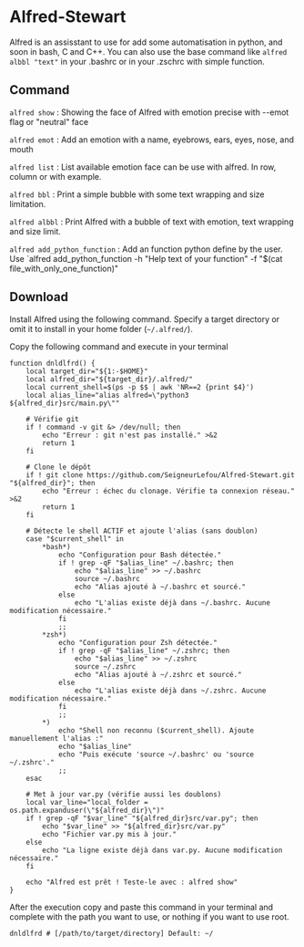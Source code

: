 # Alfred-Stewart

Alfred is an assisstant to use for add some automatisation in python, and soon in bash, C and C++. You can also use the base command like `alfred albbl "text"` in your .bashrc or in your .zschrc with simple function.

## Command

`alfred show` : Showing the face of Alfred with emotion precise with --emot flag or "neutral" face

`alfred emot` : Add an emotion with a name, eyebrows, ears, eyes, nose, and mouth

`alfred list` : List available emotion face can be use with alfred. In row, column or with example.

`alfred bbl` : Print a simple bubble with some text wrapping and size limitation.

`alfred albbl` : Print Alfred with a bubble of text with emotion, text wrapping and size limit.

`alfred add_python_function` : Add an function python define by the user. Use `alfred add_python_function -h "Help text of your function" -f "$(cat file_with_only_one_function)"

## Download

Install Alfred using the following command. Specify a target directory or omit it to install in your home folder (`~/.alfred/`).

Copy the following command and execute in your terminal

```
function dnldlfrd() {
    local target_dir="${1:-$HOME}"
    local alfred_dir="${target_dir}/.alfred/"
    local current_shell=$(ps -p $$ | awk 'NR==2 {print $4}')
    local alias_line="alias alfred=\"python3 ${alfred_dir}src/main.py\""

    # Vérifie git
    if ! command -v git &> /dev/null; then
        echo "Erreur : git n'est pas installé." >&2
        return 1
    fi

    # Clone le dépôt
    if ! git clone https://github.com/SeigneurLefou/Alfred-Stewart.git "${alfred_dir}"; then
        echo "Erreur : échec du clonage. Vérifie ta connexion réseau." >&2
        return 1
    fi

    # Détecte le shell ACTIF et ajoute l'alias (sans doublon)
    case "$current_shell" in
        *bash*)
            echo "Configuration pour Bash détectée."
            if ! grep -qF "$alias_line" ~/.bashrc; then
                echo "$alias_line" >> ~/.bashrc
                source ~/.bashrc
                echo "Alias ajouté à ~/.bashrc et sourcé."
            else
                echo "L'alias existe déjà dans ~/.bashrc. Aucune modification nécessaire."
            fi
            ;;
        *zsh*)
            echo "Configuration pour Zsh détectée."
            if ! grep -qF "$alias_line" ~/.zshrc; then
                echo "$alias_line" >> ~/.zshrc
                source ~/.zshrc
                echo "Alias ajouté à ~/.zshrc et sourcé."
            else
                echo "L'alias existe déjà dans ~/.zshrc. Aucune modification nécessaire."
            fi
            ;;
        *)
            echo "Shell non reconnu ($current_shell). Ajoute manuellement l'alias :"
            echo "$alias_line"
            echo "Puis exécute 'source ~/.bashrc' ou 'source ~/.zshrc'."
            ;;
    esac

    # Met à jour var.py (vérifie aussi les doublons)
    local var_line="local_folder = os.path.expanduser(\"${alfred_dir}\")"
    if ! grep -qF "$var_line" "${alfred_dir}src/var.py"; then
        echo "$var_line" >> "${alfred_dir}src/var.py"
        echo "Fichier var.py mis à jour."
    else
        echo "La ligne existe déjà dans var.py. Aucune modification nécessaire."
    fi

    echo "Alfred est prêt ! Teste-le avec : alfred show"
}
```

After the execution copy and paste this command in your terminal and complete with the path you want to use, or nothing if you want to use root.

```
dnldlfrd # [/path/to/target/directory] Default: ~/
```
